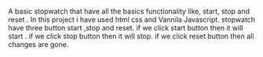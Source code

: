 A basic stopwatch that have all the basics functionality like, start, stop and reset .
In this project i have used html css and Vannila Javascript. stopwatch have three button start ,stop and reset. 
if we click start button then it will start .
if we click stop button then it will stop. if we click reset button then all changes are gone.
